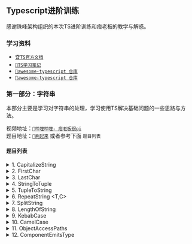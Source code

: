 ## Typescript进阶训练

感谢珠峰架构组织的本次TS进阶训练和痞老板的教学与解惑。

### 学习资料

- [`🏆TS官方文档`](https://www.typescriptlang.org/docs/)
- [`📝TS学习笔记`](https://juejin.cn/post/6844903981227966471)
- [`📌awesome-typescript 仓库`](https://github.com/dzharii/awesome-typescript)
- [`📌awesome-typescript 仓库`](https://github.com/semlinker/awesome-typescript)

### 第一部分：字符串

本部分主要是学习对字符串的处理，学习使用TS解决基础问题的一些思路与方法。

视频地址：[`💖哔哩哔哩- 痞老板很pi`](https://www.bilibili.com/video/BV1EY411s7EY) <br />
题目地址：[`🎈刷起来`](https://www.wolai.com/aE1oVmBGkgqPhzQcwmRuJU) 或者参考下面 `题目列表`

#### 题目列表

<details>
<summary>1. CapitalizeString</summary>

> 首字母大写

```TypeScript
type a1 = CapitalizeString<'handler'>       // Handler
type a2 = CapitalizeString<'parent'>        // Parent
type a3 = CapitalizeString<233>             // 233
```
</details>

<details>
<summary>2. FirstChar</summary>

> 获取字符串字面量中的第一个字符

```TypeScript
type A = FirstChar<'BFE'> // 'B'
type B = FirstChar<'dev'> // 'd'
type C = FirstChar<''> // never
```
</details>

<details>
<summary>3. LastChar</summary>

> 获取字符串字面量中的最后一个字符

```TypeScript
type A = LastChar<'BFE'> // 'E'
type B = LastChar<'dev'> // 'v'
type C = LastChar<''> // never
```
</details>

<details>
<summary>4. StringToTuple</summary>

> 字符串转换为元组类型

```TypeScript
type A = StringToTuple<'BFE.dev'> // ['B', 'F', 'E', '.', 'd', 'e','v']
type B = StringToTuple<''> // []
```
</details>

<details>
<summary>5. TupleToString</summary>

> 将字符串类型的元素转换为字符串字面量类型

```TypeScript
type A = StringToTuple<'BFE.dev'> // ['B', 'F', 'E', '.', 'd', 'e','v']
type B = StringToTuple<''> // []
```
</details>

<details>
<summary>6. RepeatString &lt;T,C&gt;</summary>

> 复制字符T为字符串类型，长度为C

```TypeScript
type A = RepeatString<'a', 3> // 'aaa'
type B = RepeatString<'a', 0> // ''
```
</details>

<details>
<summary>7. SplitString</summary>

> 将字符串字面量类型按照指定字符，分割为元组。无法分割则返回原字符串字面量

```TypeScript
type A1 = SplitString<'handle-open-flag', '-'>        // ["handle", "open", "flag"]
type A2 = SplitString<'open-flag', '-'>               // ["open", "flag"]
type A3 = SplitString<'handle.open.flag', '.'>        // ["handle", "open", "flag"]
type A4 = SplitString<'open.flag', '.'>               // ["open", "flag"]
type A5 = SplitString<'open.flag', '-'>               // ["open.flag"]
```
</details>

<details>
<summary>8. LengthOfString</summary>

> 计算字符串字面量类型的长度

```TypeScript
type A = LengthOfString<'BFE.dev'> // 7
type B = LengthOfString<''> // 0
```
</details>

<details>
<summary>9. KebabCase</summary>

> 驼峰命名转横杠命名

```TypeScript
type a1 = KebabCase<'HandleOpenFlag'>           // handle-open-flag
type a2 = KebabCase<'OpenFlag'>                 // open-flag
```
</details>

<details>
<summary>10. CamelCase</summary>

> 横杠命名转化为驼峰命名

```TypeScript
type a1 = CamelCase<'handle-open-flag'>         // HandleOpenFlag
type a2 = CamelCase<'open-flag'>                // OpenFlag
```
</details>

<details>
<summary>11. ObjectAccessPaths</summary>

> 得到对象中的值访问字符串

```TypeScript
// 简单来说，就是根据如下对象类型：
/*
{
    home: {
        topBar: {
            title: '顶部标题',
            welcome: '欢迎登录'
        },
        bottomBar: {
            notes: 'XXX备案，归XXX所有',
        },
    },
    login: {
        username: '用户名',
        password: '密码'
    }
}
*/
// 得到联合类型：
/*
home.topBar.title | home.topBar.welcome | home.bottomBar.notes | login.username | login.password
*/

// 完成 createI18n 函数中的 ObjectAccessPaths<Schema>，限制函数i18n的参数为合法的属性访问字符串
function createI18n<Schema>(schema: Schema): ((path: ObjectAccessPaths<Schema>) => string) {return [{schema}] as any}

// i18n函数的参数类型为：home.topBar.title | home.topBar.welcome | home.bottomBar.notes | login.username | login.password
const i18n = createI18n({
	home: {
		topBar: {
			title: '顶部标题',
			welcome: '欢迎登录'
		},
		bottomBar: {
			notes: 'XXX备案，归XXX所有',
		},
	},
	login: {
		username: '用户名',
		password: '密码'
	}
})

i18n('home.topBar.title')           // correct
i18n('home.topBar.welcome')         // correct
i18n('home.bottomBar.notes')        // correct

// i18n('home.login.abc')              // error，不存在的属性
// i18n('home.topBar')                 // error，没有到最后一个属性
```
</details>

<details>
<summary>12. ComponentEmitsType</summary>

> 定义组件的监听事件类型

```TypeScript
// 实现 ComponentEmitsType<Emits> 类型，将
/*
{
    'handle-open': (flag: boolean) => true,
    'preview-item': (data: { item: any, index: number }) => true,
    'close-item': (data: { item: any, index: number }) => true,
}
*/
// 转化为类型
/*
{
    onHandleOpen?: (flag: boolean) => void,
    onPreviewItem?: (data: { item: any, index: number }) => void,
    onCloseItem?: (data: { item: any, index: number }) => void,
}
*/


function createComponent<Emits extends Record<string, any>>(emits: Emits): ComponentEmitsType<Emits> {return [{emits}] as any}

// 最后返回的 Component变量类型为一个合法的React组件类型，并且能够通过`on事件驼峰命名`的方式，监听定义的事件，并且能够自动推导出事件的参数类型
const Component = createComponent({
	'handle-open': (flag: boolean) => true,
	'preview-item': (data: { item: any, index: number }) => true,
	'close-item': (data: { item: any, index: number }) => true,
})
console.log(
	<Component
		// onHandleOpen 的类型为 (flag: boolean) => void
		onHandleOpen={val => console.log(val.valueOf())}
// onPreviewItem 的类型为 (data: { item: any, index: number }) => void
onPreviewItem={val => {
	const {item, index} = val
	const a: number = item
	console.log(a, index.toFixed(2))
}}
// 所有的监听事件属性都是可选属性，可以不传处理函数句柄
// onCloseItem={val => [{val}]}
/>
)

// 提示，定义组件的props类型方式为 { (props: Partial<Convert<Emits>>): any }
// 比如 Comp 可以接收属性 {name:string, age:number, flag:boolean, id?:string}，其中id为可选属性，那么可以这样写

const Comp: { (props: { name: string, age: number, flag: boolean, id?: string }): any } = Function as any

console.log(<Comp name="" age={1} flag/>)           // 正确
console.log(<Comp name="" age={1} flag id="111"/>)  // 正确
// console.log(<Comp name={1} age={1} flag/>)          // 错误，name为字符串类型
// console.log(<Comp age={1} flag/>)                   // 错误，缺少必须属性name:string
```
</details>

